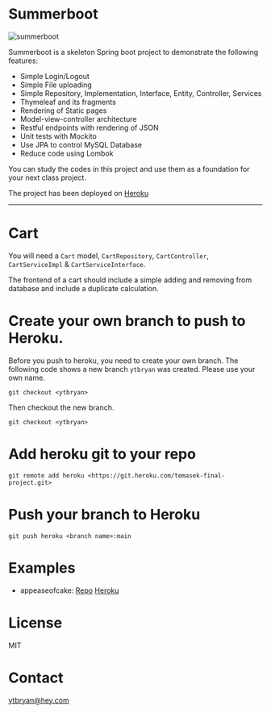 # Summerboot 

![summerboot](sb.png)

Summerboot is a skeleton Spring boot project to demonstrate the following features: 

- Simple Login/Logout
- Simple File uploading
- Simple Repository, Implementation, Interface, Entity, Controller, Services
- Thymeleaf and its fragments
- Rendering of Static pages
- Model-view-controller architecture
- Restful endpoints with rendering of JSON 
- Unit tests with Mockito
- Use JPA to control MySQL Database
- Reduce code using Lombok

You can study the codes in this project and use them as a foundation for your next class project.

The project has been deployed on [Heroku](https://temasek-final-project.herokuapp.com) 

---

# Cart

You will need a `Cart` model, `CartRepository`, `CartController`, `CartServiceImpl` & `CartServiceInterface`. 

The frontend of a cart should include a simple adding and removing from database
and include a duplicate calculation. 


# Create your own branch to push to Heroku.

Before you push to heroku, you need to create your own branch. The following code shows a new branch `ytbryan` was created. Please use your own name.

```
git checkout <ytbryan>
```

Then checkout the new branch.

```
git checkout <ytbryan>
```


# Add heroku git to your repo

```
git remote add heroku <https://git.heroku.com/temasek-final-project.git>
```

# Push your branch to Heroku 

```
git push heroku <branch name>:main
```
# Examples

* appeaseofcake: [Repo](https://github.com/jonathanlzy/appeaseofcake.git) [Heroku](https://appofcake.herokuapp.com/)

# License 

MIT

# Contact

ytbryan@hey.com
